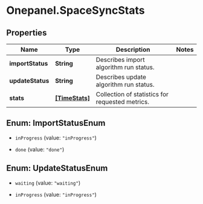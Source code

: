 # Onepanel.SpaceSyncStats

## Properties
Name | Type | Description | Notes
------------ | ------------- | ------------- | -------------
**importStatus** | **String** | Describes import algorithm run status. | 
**updateStatus** | **String** | Describes update algorithm run status. | 
**stats** | [**[TimeStats]**](TimeStats.md) | Collection of statistics for requested metrics. | 


<a name="ImportStatusEnum"></a>
## Enum: ImportStatusEnum


* `inProgress` (value: `"inProgress"`)

* `done` (value: `"done"`)




<a name="UpdateStatusEnum"></a>
## Enum: UpdateStatusEnum


* `waiting` (value: `"waiting"`)

* `inProgress` (value: `"inProgress"`)




